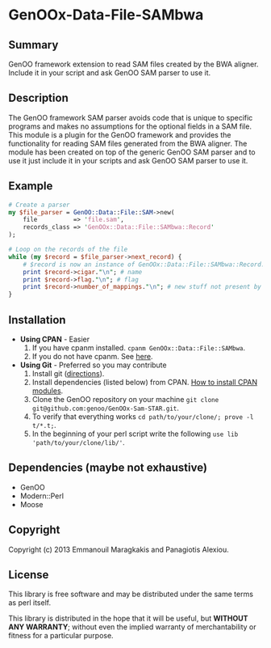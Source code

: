 # GenOOx-Data-File-SAMbwa

## Summary
GenOO framework extension to read SAM files created by the BWA aligner.
Include it in your script and ask GenOO SAM parser to use it.

## Description
The GenOO framework SAM parser avoids code that is unique to specific programs and makes no assumptions for the optional fields in a SAM file. This module is a plugin for the GenOO framework and provides the functionality for reading SAM files generated from the BWA aligner. The module has been created on top of the generic GenOO SAM parser and to use it just include it in your scripts and ask GenOO SAM parser to use it.

## Example
```perl
# Create a parser
my $file_parser = GenOO::Data::File::SAM->new(
	file          => 'file.sam',
	records_class => 'GenOOx::Data::File::SAMbwa::Record'
);

# Loop on the records of the file
while (my $record = $file_parser->next_record) {
	# $record is now an instance of GenOOx::Data::File::SAMbwa::Record.
	print $record->cigar."\n"; # name
	print $record->flag."\n"; # flag
	print $record->number_of_mappings."\n"; # new stuff not present by default in GenOO
}
```

## Installation
* **Using CPAN** - Easier
  1. If you have cpanm installed. `cpanm GenOOx::Data::File::SAMbwa`.
  2. If you do not have cpanm. See [here](http://www.cpan.org/modules/INSTALL.html).
* **Using Git** - Preferred so you may contribute
  1. Install git ([directions](http://git-scm.com/downloads)).
  2. Install dependencies (listed below) from CPAN. [How to install CPAN modules](http://www.cpan.org/modules/INSTALL.html).
  3. Clone the GenOO repository on your machine
     `git clone git@github.com:genoo/GenOOx-Sam-STAR.git`.
  4. To verify that everything works 
     `cd path/to/your/clone/; prove -l t/*.t;`.
  5. In the beginning of your perl script write the following
     `use lib 'path/to/your/clone/lib/'`.

## Dependencies (maybe not exhaustive)
* GenOO
* Modern::Perl
* Moose

## Copyright
Copyright (c) 2013 Emmanouil Maragkakis and Panagiotis Alexiou.

## License
This library is free software and may be distributed under the same terms as perl itself.

This library is distributed in the hope that it will be useful, but **WITHOUT ANY WARRANTY**; without even the implied warranty of merchantability or fitness for a particular purpose.
